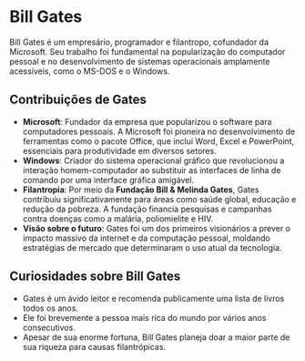 # Bill Gates  
Bill Gates é um empresário, programador e filantropo, cofundador da Microsoft. Seu trabalho foi fundamental na popularização do computador pessoal e no desenvolvimento de sistemas operacionais amplamente acessíveis, como o MS-DOS e o Windows.

## Contribuições de Gates  
- **Microsoft**: Fundador da empresa que popularizou o software para computadores pessoais. A Microsoft foi pioneira no desenvolvimento de ferramentas como o pacote Office, que inclui Word, Excel e PowerPoint, essenciais para produtividade em diversos setores.  
- **Windows**: Criador do sistema operacional gráfico que revolucionou a interação homem-computador ao substituir as interfaces de linha de comando por uma interface gráfica amigável.  
- **Filantropia**: Por meio da **Fundação Bill & Melinda Gates**, Gates contribuiu significativamente para áreas como saúde global, educação e redução da pobreza. A fundação financia pesquisas e campanhas contra doenças como a malária, poliomielite e HIV.  
- **Visão sobre o futuro**: Gates foi um dos primeiros visionários a prever o impacto massivo da internet e da computação pessoal, moldando estratégias de mercado que determinaram o uso atual da tecnologia.

## Curiosidades sobre Bill Gates  
- Gates é um ávido leitor e recomenda publicamente uma lista de livros todos os anos.  
- Ele foi brevemente a pessoa mais rica do mundo por vários anos consecutivos.  
- Apesar de sua enorme fortuna, Bill Gates planeja doar a maior parte de sua riqueza para causas filantrópicas.  
